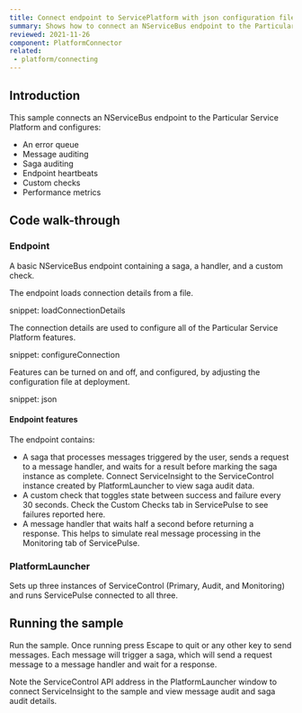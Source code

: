 ```yaml
---
title: Connect endpoint to ServicePlatform with json configuration file
summary: Shows how to connect an NServiceBus endpoint to the Particular Service Platform
reviewed: 2021-11-26
component: PlatformConnector
related:
 - platform/connecting
---
```


## Introduction

This sample connects an NServiceBus endpoint to the Particular Service Platform and configures:

- An error queue
- Message auditing
- Saga auditing
- Endpoint heartbeats
- Custom checks
- Performance metrics

## Code walk-through

### Endpoint

A basic NServiceBus endpoint containing a saga, a handler, and a custom check.

The endpoint loads connection details from a file.

snippet: loadConnectionDetails

The connection details are used to configure all of the Particular Service Platform features.

snippet: configureConnection

Features can be turned on and off, and configured, by adjusting the configuration file at deployment.

snippet: json

#### Endpoint features

The endpoint contains:

- A saga that processes messages triggered by the user, sends a request to a message handler, and waits for a result before marking the saga instance as complete. Connect ServiceInsight to the ServiceControl instance created by PlatformLauncher to view saga audit data.
- A custom check that toggles state between success and failure every 30 seconds. Check the Custom Checks tab in ServicePulse to see failures reported here.
- A message handler that waits half a second before returning a response. This helps to simulate real message processing in the Monitoring tab of ServicePulse.

### PlatformLauncher

Sets up three instances of ServiceControl (Primary, Audit, and Monitoring) and runs ServicePulse connected to all three.

## Running the sample

Run the sample. Once running press Escape to quit or any other key to send messages. Each message will trigger a saga, which will send a request message to a message handler and wait for a response.

Note the ServiceControl API address in the PlatformLauncher window to connect ServiceInsight to the sample and view message audit and saga audit details.
